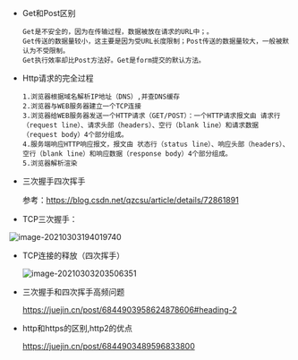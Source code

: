 - Get和Post区别

  ```
  Get是不安全的，因为在传输过程，数据被放在请求的URL中；。
  Get传送的数据量较小，这主要是因为受URL长度限制；Post传送的数据量较大，一般被默认为不受限制。
  Get执行效率却比Post方法好。Get是form提交的默认方法。
  ```
  
- Http请求的完全过程

  ```
  1.浏览器根据域名解析IP地址（DNS）,并查DNS缓存
  2.浏览器与WEB服务器建立一个TCP连接
  3.浏览器给WEB服务器发送一个HTTP请求（GET/POST）：一个HTTP请求报文由 请求行（request line）、请求头部（headers）、空行（blank line）和请求数据（request body）4个部分组成。
  4.服务端响应HTTP响应报文，报文由 状态行（status line）、响应头部（headers）、空行（blank line）和响应数据（response body）4个部分组成。
  5.浏览器解析渲染
  ```

  

- 三次握手四次挥手

  参考：https://blog.csdn.net/qzcsu/article/details/72861891

- TCP三次握手：

![image-20210303194019740](/Users/chuantang/go/src/study/go/interview/golang/基础知识/三次握手.png)

- TCP连接的释放（四次挥手）

  ![image-20210303203506351](/Users/chuantang/go/src/study/go/interview/golang/基础知识/四次挥手.png)

- 三次握手和四次挥手高频问题

  https://juejin.cn/post/6844903958624878606#heading-2



- http和https的区别,http2的优点

  https://juejin.cn/post/6844903489596833800